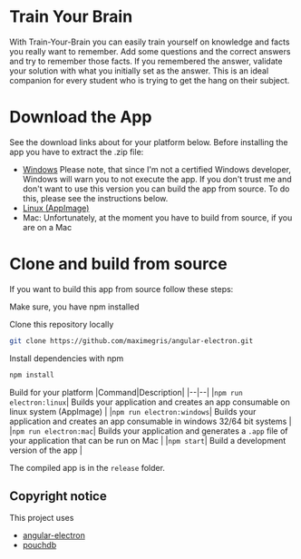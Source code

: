 # Train Your Brain
With Train-Your-Brain you can easily train yourself on knowledge and facts you really want to remember. Add some questions and the correct answers and try to remember those facts. If you remembered the answer, validate your solution with what you initially set as the answer.
This is an ideal companion for every student who is trying to get the hang on their subject.

# Download the App
See the download links about for your platform below. Before installing the app you have to extract the .zip file:
- [Windows](https://drive.google.com/file/d/1YdVVTFpZFF77a-z3V0KY8Pftze5FK6qh/view?usp=sharing) Please note, that since I'm not a certified Windows developer, Windows will warn you to not execute the app. If you don't trust me and don't want to use this version you can build the app from source. To do this, please see the instructions below.
- [Linux (AppImage)](https://drive.google.com/file/d/1Ph3pm7N4obf_3mlM0tZ907jmR9c4i3Yq/view?usp=sharing)
- Mac: Unfortunately, at the moment you have to build from source, if you are on a Mac

# Clone and build from source
If you want to build this app from source follow these steps:

Make sure, you have npm installed


Clone this repository locally
``` bash
git clone https://github.com/maximegris/angular-electron.git
```


Install dependencies with npm
``` bash
npm install
```


Build for your platform
|Command|Description|
|--|--|
|`npm run electron:linux`| Builds your application and creates an app consumable on linux system (AppImage) |
|`npm run electron:windows`| Builds your application and creates an app consumable in windows 32/64 bit systems |
|`npm run electron:mac`|  Builds your application and generates a `.app` file of your application that can be run on Mac |
|`npm start`| Build a development version of the app |

The compiled app is in the `release` folder.


## Copyright notice
This project uses
- [angular-electron](https://github.com/maximegris/angular-electron)
- [pouchdb](https://github.com/pouchdb/pouchdb)
